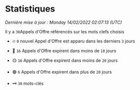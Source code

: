 # Statistiques


_Dernière mise à jour : Monday 14/02/2022 02:07:13 (UTC)_ 

Il y a `38`Appels d'Offre référencés sur les mots clefs choisis

- 🔥 `0` nouvel Appel d'Offre est apparu dans les derniers `3` jours
- 🔴  `16` Appels d'Offre expirent dans moins de `10` jours
- 🟡  `16` Appels d'Offre expirent dans moins de `20` jours
- 🟢  `6` Appels d'Offre expirent dans plus de `20` jours

- 🗝 `30` mots-clés